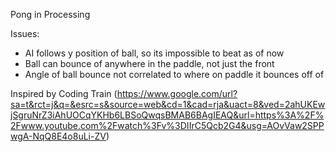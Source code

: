 Pong in Processing

Issues: 

- AI follows y position of ball, so its impossible to beat as of now
- Ball can bounce of anywhere in the paddle, not just the front
- Angle of ball bounce not correlated to where on paddle it bounces off of

Inspired by Coding Train (https://www.google.com/url?sa=t&rct=j&q=&esrc=s&source=web&cd=1&cad=rja&uact=8&ved=2ahUKEwjSgruNrZ3iAhUOCqYKHb6LBSoQwqsBMAB6BAgIEAQ&url=https%3A%2F%2Fwww.youtube.com%2Fwatch%3Fv%3DIIrC5Qcb2G4&usg=AOvVaw2SPPwgA-NqQ8E4o8uLi-ZV)
